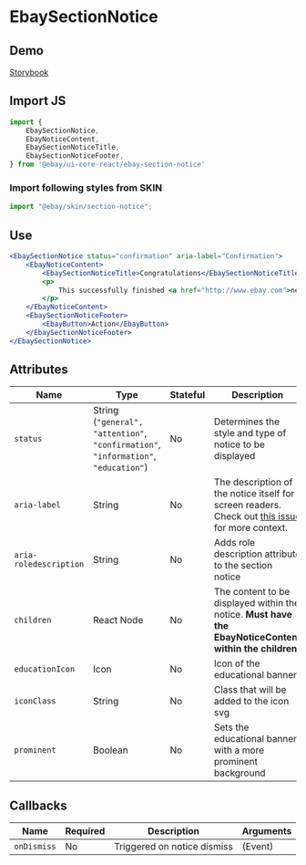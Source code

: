 # EbaySectionNotice

## Demo
[Storybook](https://opensource.ebay.com/ebayui-core-react/main/?path=/story/notices-tips-ebay-section-notice--default-message-with-no-action)

## Import JS

```jsx harmony
import {
    EbaySectionNotice,
    EbayNoticeContent,
    EbaySectionNoticeTitle,
    EbaySectionNoticeFooter,
} from '@ebay/ui-core-react/ebay-section-notice'
```

### Import following styles from SKIN

```jsx harmony
import "@ebay/skin/section-notice";
```

## Use

```jsx harmony
<EbaySectionNotice status="confirmation" aria-label="Confirmation">
    <EbayNoticeContent>
        <EbaySectionNoticeTitle>Congratulations</EbaySectionNoticeTitle>
        <p>
            This successfully finished <a href="http://www.ebay.com">next page</a>
        </p>
    </EbayNoticeContent>
    <EbaySectionNoticeFooter>
        <EbayButton>Action</EbayButton>
    </EbaySectionNoticeFooter>
</EbaySectionNotice>
```

## Attributes

| Name                   | Type                                                                                | Stateful | Description                                                                                                                                 | Default        |
| ---------------------- | ----------------------------------------------------------------------------------  | -------- | ------------------------------------------------------------------------------------------------------------------------------------------- | -------------- |
| `status`               | String (`"general", "attention"`, `"confirmation"`, `"information"`, `"education"`) | No       | Determines the style and type of notice to be displayed                                                                                     | `"general"`    |
| `aria-label`           | String                                                                              | No       | The description of the notice itself for screen readers. Check out [this issue](https://github.com/eBay/skin/issues/1001) for more context. | -              |
| `aria-roledescription` | String                                                                              | No       | Adds role description attribute to the section notice                                                                                       | `"Notice"`     |
| `children`             | React Node                                                                          | No       | The content to be displayed within the notice. **Must have the EbayNoticeContent within the children!**                                     | -              |
| `educationIcon`        | Icon                                                                                | No       | Icon of the educational banner                                                                                                              | `"lightbulb24"`|
| `iconClass`            | String                                                                              | No       | Class that will be added to the icon svg                                                                                                    | -              |
| `prominent`            | Boolean                                                                             | No       | Sets the educational banner with a more prominent background                                                                                | `false`        |

## Callbacks
| Name | Required             | Description       | Arguments |
|------|----------------------|-------------------|-----------|
| `onDismiss` | No | Triggered on notice dismiss | (Event)  |
